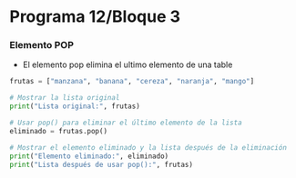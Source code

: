 # Programa 12/Bloque 3
### Elemento POP
- El elemento pop elimina el ultimo elemento de una table
```python
frutas = ["manzana", "banana", "cereza", "naranja", "mango"]

# Mostrar la lista original
print("Lista original:", frutas)

# Usar pop() para eliminar el último elemento de la lista
eliminado = frutas.pop()

# Mostrar el elemento eliminado y la lista después de la eliminación
print("Elemento eliminado:", eliminado)
print("Lista después de usar pop():", frutas)
